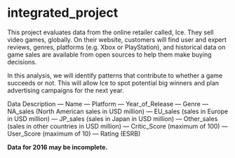 # integrated_project

This project evaluates data from the online retailer called, Ice. They sell video games, globally. On their website, customers will find user and expert reviews, genres, platforms (e.g. Xbox or PlayStation), and historical data on game sales are available from open sources to help them make buying decisions.

In this analysis, we will identify patterns that contribute to whether a game succeeds or not. This will allow Ice to spot potential big winners and plan advertising campaigns for the next year.

Data Description
— Name 
— Platform 
— Year_of_Release 
— Genre 
— NA_sales (North American sales in USD million) 
— EU_sales (sales in Europe in USD million) 
— JP_sales (sales in Japan in USD million) 
— Other_sales (sales in other countries in USD million) 
— Critic_Score (maximum of 100) 
— User_Score (maximum of 10) 
— Rating (ESRB)

**Data for 2016 may be incomplete.**
